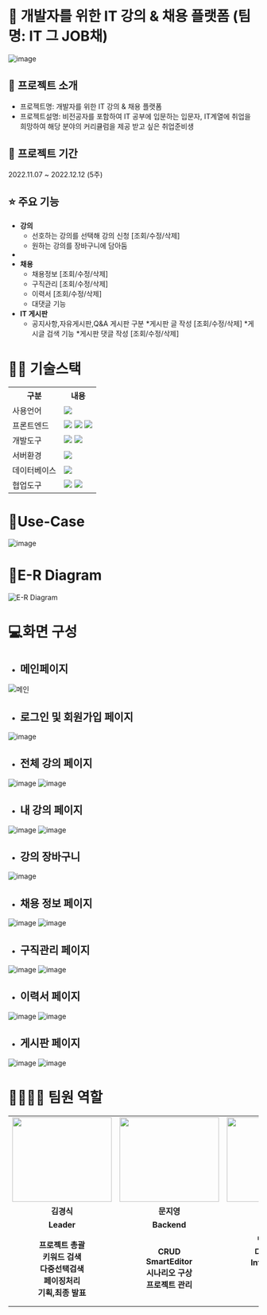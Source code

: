 # 📎 개발자를 위한 IT 강의 & 채용 플랫폼 (팀명: IT 그 JOB채)
![image](https://user-images.githubusercontent.com/103255941/189011395-2dcd2aa0-ed4a-4d4f-b607-c3035d2f00c1.png)

## 👀 프로젝트 소개
* 프로젝트명: 개발자를 위한 IT 강의 & 채용 플랫폼
* 프로젝트설명: 비전공자를 포함하여 IT 공부에 입문하는 입문자,  IT계열에 취업을 희망하여 해당 분야의 커리큘럼을 제공 받고 싶은 취업준비생


## 📅 프로젝트 기간
2022.11.07 ~ 2022.12.12 (5주)
<br>

## ⭐ 주요 기능
* <b>강의</b>
  * 선호하는 강의를 선택해 강의 신청  [조회/수정/삭제]
  * 원하는 강의를 장바구니에 담아둠
*	
* <b>채용</b>
  * 채용정보 [조회/수정/삭제]
  * 구직관리 [조회/수정/삭제]
  * 이력서 [조회/수정/삭제]
  * 대댓글 기능
* <b>IT 게시판</b>
  * 공지사항,자유게시판,Q&A 게시판 구분
  *게시판 글 작성 [조회/수정/삭제]
  *게시글 검색 기능
  *게시판 댓글 작성 [조회/수정/삭제]

# 💪🏻 기술스택
<table>
    <tr>
        <th>구분</th>
        <th>내용</th>
    </tr>
    <tr>
        <td>사용언어</td>
        <td>
            <img src="https://img.shields.io/badge/Java-007396?style=for-the-badge&logo=java&logoColor=white"/>
        </td>
    </tr>
    <tr>
        <td>프론트엔드</td>
        <td>
           <img src="https://img.shields.io/badge/javascript-F7DF1E?style=for-the-badge&logo=javascript&logoColor=black">
           <img src="https://img.shields.io/badge/HTML-E34F26?style=for-the-badge&logo=html5&logoColor=white">
           <img src="https://img.shields.io/badge/CSS-1572B6?style=for-the-badge&logo=css3&logoColor=white">
        </td>
    </tr>
    <tr>
        <td>개발도구</td>
        <td>
            <img src="https://img.shields.io/badge/Eclipse-2C2255?style=for-the-badge&logo=Eclipse&logoColor=white"/>
            <img src="https://img.shields.io/badge/VSCode-007ACC?style=for-the-badge&logo=VisualStudioCode&logoColor=white"/>
        </td>
    </tr>
    <tr>
        <td>서버환경</td>
        <td>
            <img src="https://img.shields.io/badge/Apache Tomcat-D22128?style=for-the-badge&logo=Apache Tomcat&logoColor=white"/>
        </td>
    </tr>
    <tr>
        <td>데이터베이스</td>
        <td>
             <img src="https://img.shields.io/badge/Oracle 11g-F80000?style=for-the-badge&logo=Oracle&logoColor=white"/>
        </td>
    </tr>
    <tr>
        <td>협업도구</td>
        <td>
            <img src="https://img.shields.io/badge/Git-F05032?style=for-the-badge&logo=Git&logoColor=white"/>
            <img src="https://img.shields.io/badge/GitHub-181717?style=for-the-badge&logo=GitHub&logoColor=white"/>
        </td>
    </tr>
</table>

# 📌Use-Case
![image](https://user-images.githubusercontent.com/103255941/189015119-caa15d24-afc5-4e35-9dbb-377268429f14.png)

# 📌E-R Diagram
![E-R Diagram](https://user-images.githubusercontent.com/110751989/206969401-ea2d7423-1ce3-4f4a-9149-7fc260a7fc07.png)


# 💻화면 구성
* <h2>메인페이지</h2>
![메인](https://user-images.githubusercontent.com/103255941/189015514-71babe55-a1fc-441a-8772-bc3ceb737f20.png)
* <h2>로그인 및 회원가입 페이지</h2>
![image](https://user-images.githubusercontent.com/103255941/189015958-ef83f9a4-ef81-494b-bd87-01f6411c5c49.png)
* <h2>전체 강의 페이지</h2>
![image](https://user-images.githubusercontent.com/103255941/189020208-f76b05d0-ade5-4619-bf49-6d0993b7c245.png)
![image](https://user-images.githubusercontent.com/103255941/189020229-8f701ed9-729e-4718-81c3-a1e321ea3e2d.png)
* <h2>내 강의 페이지</h2>
![image](https://user-images.githubusercontent.com/103255941/189020208-f76b05d0-ade5-4619-bf49-6d0993b7c245.png)
![image](https://user-images.githubusercontent.com/103255941/189020229-8f701ed9-729e-4718-81c3-a1e321ea3e2d.png)
* <h2>강의 장바구니</h2>
![image](https://user-images.githubusercontent.com/103255941/189016076-da9ac66a-9ec6-4c95-88f3-b4b3cf91659d.png)
* <h2>채용 정보 페이지</h2>
![image](https://user-images.githubusercontent.com/103255941/189016126-6ae2de13-10f0-406f-b42e-bc99daf634e1.png)
![image](https://user-images.githubusercontent.com/103255941/189017828-caf74dd1-19a5-4216-baac-95caa53683d0.png)
* <h2>구직관리 페이지</h2>
![image](https://user-images.githubusercontent.com/103255941/189016126-6ae2de13-10f0-406f-b42e-bc99daf634e1.png)
![image](https://user-images.githubusercontent.com/103255941/189017828-caf74dd1-19a5-4216-baac-95caa53683d0.png)
* <h2>이력서 페이지</h2>
![image](https://user-images.githubusercontent.com/103255941/189016126-6ae2de13-10f0-406f-b42e-bc99daf634e1.png)
![image](https://user-images.githubusercontent.com/103255941/189017828-caf74dd1-19a5-4216-baac-95caa53683d0.png)
* <h2>게시판 페이지</h2>
![image](https://user-images.githubusercontent.com/103255941/189016179-17df2122-7bdc-4654-a59c-60aebd98d1ce.png)
![image](https://user-images.githubusercontent.com/103255941/189017575-b62e237e-5469-4d2e-8e06-5a52f092e9d4.png)



# 👨‍👩‍👦‍👦 팀원 역할
<table>
  <tr>
    <td align="center"><img src="https://user-images.githubusercontent.com/103255941/189019547-cad15f48-f580-485e-b193-2cb9ae67bd4c.png" width="200" height="170"/</td>
    <td align="center"><img src="https://user-images.githubusercontent.com/103255941/189019459-2b5da8c4-d15b-4691-9fcd-bff5b8970520.png" width="200" height="170"/</td>
    <td align="center"><img src="https://user-images.githubusercontent.com/103255941/189019618-4dadd28d-896b-4017-8ff2-e7fb06bd3439.png" width="200" height="170"/</td>
    <td align="center"><img src="https://user-images.githubusercontent.com/103255941/189018336-3b54e9cc-ae46-4335-a46e-437a49f21be4.png" width="200" height="170"/</td>
    <td align="center"><img src="https://user-images.githubusercontent.com/103255941/189019379-2376e144-647a-4d9f-b407-29fba6594d0e.png" width="200" height="170"/</td>
  </tr>
  <tr>
    <td align="center"><strong>김경식</strong></td>
    <td align="center"><strong>문지영</strong></td>
    <td align="center"><strong>백재현</strong></td>
    <td align="center"><strong>이형준</strong></td>
    <td align="center"><strong>김민정</strong></td>
  </tr>
  <tr>
    <td align="center"><b>Leader</b></td>
    <td align="center"><b>Backend</b></td>
    <td align="center"><b>Backend</b></td>
    <td align="center"><b>Frontend</b></td>
    <td align="center"><b>Frontend</b></td>
  </tr>
   <tr>
    <td align="center"><b>프로젝트 총괄<br>키워드 검색<br>다중선택검색<br>페이징처리<br>기획,최종 발표</b></td>
    <td align="center"><b>CRUD<br>SmartEditor<br>시나리오 구상<br>프로젝트 관리</b></td>
    <td align="center"><b>백엔드 총괄<br>다중선택검색<br>Infinity Scroll<br>장바구니<br>강의리뷰<br>DB설계</b></td>
    <td align="center"><b>프론트 총괄<br>본인 인증<br>중복 체크<br>지원내역조회<br>이직제안<br>게시판 댓글기능</b></td>
    <td align="center"><b>CRUD<br>페이징처리<br>SmartEditor<br>지원자 확인<br>프로젝트 관리</b></td>
  </tr>
</table>

<br>


